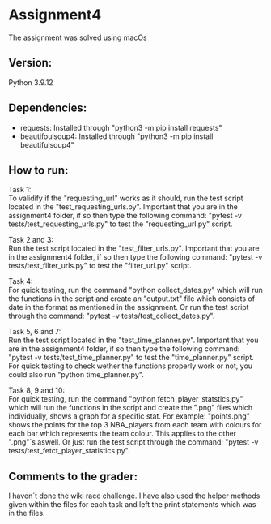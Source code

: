 <h1>Assignment4</h1>

The assignment was solved using macOs

## Version: <br />
Python 3.9.12

## Dependencies: <br />
* requests: Installed through "python3 -m pip install requests"
* beautifoulsoup4: Installed through "python3 -m pip install beautifulsoup4"

## How to run: <br />
Task 1: <br />
    To validify if the "requesting_url" works as it should, run the test script located in the "test_requesting_urls.py".
    Important that you are in the assignment4 folder, if so then type the following command: "pytest -v tests/test_requesting_urls.py"
    to test the "requesting_url.py" script. 

Task 2 and 3: <br />
    Run the test script located in the "test_filter_urls.py". Important that you are in the assignment4 folder, if so then type the following command: "pytest -v tests/test_filter_urls.py" to test the "filter_url.py" script. 

Task 4: <br />
    For quick testing, run the command "python collect_dates.py" which will run the functions in the script and create 
    an "output.txt" file which consists of date in the format as mentioned in the assignment. Or run the test script 
    through the command: "pytest -v tests/test_collect_dates.py".

Task 5, 6 and 7: <br />
    Run the test script located in the "test_time_planner.py". Important that you are in the assignment4 folder, if so then type the following command: "pytest -v tests/test_time_planner.py" to test the "time_planner.py" script. For quick testing to check 
    wether the functions properly work or not, you could also run "python time_planner.py". 

Task 8, 9 and 10: <br />
    For quick testing, run the command "python fetch_player_statstics.py" which will run the functions in the script and create 
    the ".png" files which individually, shows a graph for a specific stat. For example: "points.png" shows the points for the top 3 NBA_players from each team with colours for each bar which represents the team colour. This applies to the other ".png"´s aswell. Or just run the test script through the command: "pytest -v tests/test_fetct_player_statistics.py".

## Comments to the grader: <br />
I haven´t done the wiki race challenge. I have also used the helper methods given within the files for each task and
left the print statements which was in the files. 

